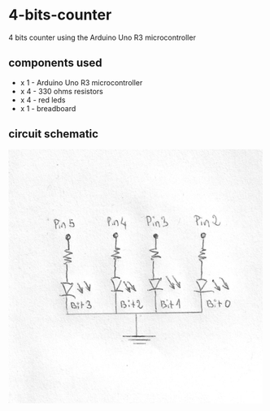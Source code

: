 # 4-bits-counter
4 bits counter using the Arduino Uno R3 microcontroller

## components used
* x 1 - Arduino Uno R3 microcontroller
* x 4 - 330 ohms resistors
* x 4 - red leds
* x 1 - breadboard

## circuit schematic
<img src="4_bits_counter_schematic.jpg" alt="4_bits_counter_schematic" style="width:500px;"/>



